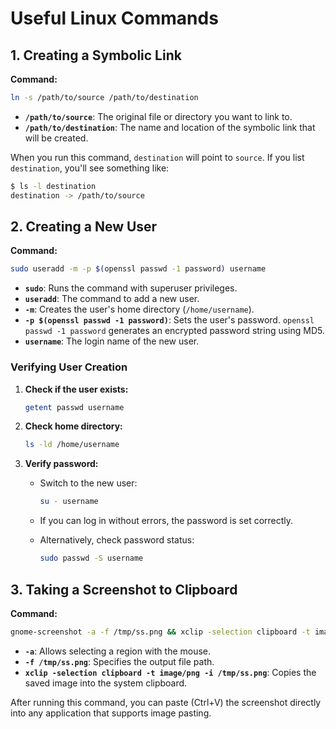 # Useful Linux Commands

## 1. Creating a Symbolic Link

**Command:**

```bash
ln -s /path/to/source /path/to/destination
```

* **`/path/to/source`**: The original file or directory you want to link to.
* **`/path/to/destination`**: The name and location of the symbolic link that will be created.

When you run this command, `destination` will point to `source`. If you list `destination`, you'll see something like:

```bash
$ ls -l destination
destination -> /path/to/source
```

## 2. Creating a New User

**Command:**

```bash
sudo useradd -m -p $(openssl passwd -1 password) username
```

* **`sudo`**: Runs the command with superuser privileges.
* **`useradd`**: The command to add a new user.
* **`-m`**: Creates the user's home directory (`/home/username`).
* **`-p $(openssl passwd -1 password)`**: Sets the user's password. `openssl passwd -1 password` generates an encrypted password string using MD5.
* **`username`**: The login name of the new user.

### Verifying User Creation

1. **Check if the user exists:**

   ```bash
   getent passwd username
   ```
2. **Check home directory:**

   ```bash
   ls -ld /home/username
   ```
3. **Verify password:**

   * Switch to the new user:

     ```bash
     su - username
     ```
   * If you can log in without errors, the password is set correctly.
   * Alternatively, check password status:

     ```bash
     sudo passwd -S username
     ```

## 3. Taking a Screenshot to Clipboard

**Command:**

```bash
gnome-screenshot -a -f /tmp/ss.png && xclip -selection clipboard -t image/png -i /tmp/ss.png
```

* **`-a`**: Allows selecting a region with the mouse.
* **`-f /tmp/ss.png`**: Specifies the output file path.
* **`xclip -selection clipboard -t image/png -i /tmp/ss.png`**: Copies the saved image into the system clipboard.

After running this command, you can paste (Ctrl+V) the screenshot directly into any application that supports image pasting.
